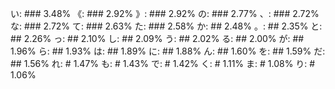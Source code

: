 い: ### 3.48%
《: ### 2.92%
》: ### 2.92%
の: ### 2.77%
、: ### 2.72%
な: ### 2.72%
て: ### 2.63%
た: ### 2.58%
か: ## 2.48%
。: ## 2.35%
と: ## 2.26%
っ: ## 2.10%
し: ## 2.09%
う: ## 2.02%
る: ## 2.00%
が: ## 1.96%
ら: ## 1.93%
は: ## 1.89%
に: ## 1.88%
ん: ## 1.60%
を: ## 1.59%
だ: ## 1.56%
れ: # 1.47%
も: # 1.43%
で: # 1.42%
く: # 1.11%
ま: # 1.08%
り: # 1.06%